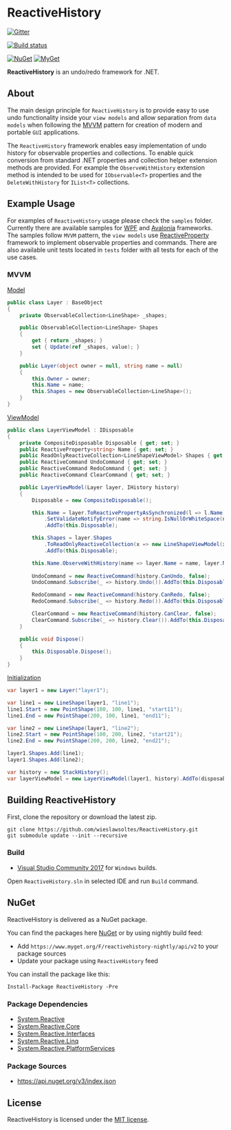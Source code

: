 # ReactiveHistory

[![Gitter](https://badges.gitter.im/wieslawsoltes/ReactiveHistory.svg)](https://gitter.im/wieslawsoltes/ReactiveHistory?utm_source=badge&utm_medium=badge&utm_campaign=pr-badge)

[![Build status](https://dev.azure.com/wieslawsoltes/GitHub/_apis/build/status/Sources/ReactiveHistory)](https://dev.azure.com/wieslawsoltes/GitHub/_build/latest?definitionId=59)

[![NuGet](https://img.shields.io/nuget/v/ReactiveHistory.svg)](https://www.nuget.org/packages/ReactiveHistory) [![MyGet](https://img.shields.io/myget/reactivehistory-nightly/vpre/ReactiveHistory.svg?label=myget)](https://www.myget.org/gallery/reactivehistory-nightly) 

**ReactiveHistory** is an undo/redo framework for .NET. 

## About

The main design principle for `ReactiveHistory` is to provide easy to use  undo functionality inside your `view models` and allow separation from `data models` when following the [MVVM](https://en.wikipedia.org/wiki/Model-view-viewmodel) pattern for creation of modern and portable `GUI` applications. 

The `ReactiveHistory` framework enables easy implementation of undo history for observable properties and collections. To enable quick conversion from standard .NET properties and collection helper extension methods are provided. For example the `ObserveWithHistory` extension method is intended to be used for `IObservable<T>` properties and the `DeleteWithHistory` for `IList<T>` collections. 

## Example Usage

For examples of `ReactiveHistory` usage please check the `samples` folder. Currently there are available samples for [WPF](https://en.wikipedia.org/wiki/Windows_Presentation_Foundation) and [Avalonia](https://github.com/AvaloniaUI/Avalonia) frameworks. The samples follow `MVVM` pattern, the `view models` use [ReactiveProperty](https://github.com/runceel/ReactiveProperty) framework to implement observable properties and commands. There are also available unit tests located in `tests` folder with all tests for each of the use cases.

### MVVM

[Model](https://github.com/wieslawsoltes/ReactiveHistory/tree/master/samples/ReactiveHistorySample.Models)

```C#
public class Layer : BaseObject
{
    private ObservableCollection<LineShape> _shapes;

    public ObservableCollection<LineShape> Shapes
    {
        get { return _shapes; }
        set { Update(ref _shapes, value); }
    }

    public Layer(object owner = null, string name = null)
    {
        this.Owner = owner;
        this.Name = name;
        this.Shapes = new ObservableCollection<LineShape>();
    }
}
```

[ViewModel](https://github.com/wieslawsoltes/ReactiveHistory/tree/master/samples/ReactiveHistorySample.ViewModels)

```C#
public class LayerViewModel : IDisposable
{
    private CompositeDisposable Disposable { get; set; }
    public ReactiveProperty<string> Name { get; set; }
    public ReadOnlyReactiveCollection<LineShapeViewModel> Shapes { get; set; }
    public ReactiveCommand UndoCommand { get; set; }
    public ReactiveCommand RedoCommand { get; set; }
    public ReactiveCommand ClearCommand { get; set; }

    public LayerViewModel(Layer layer, IHistory history)
    {
        Disposable = new CompositeDisposable();

        this.Name = layer.ToReactivePropertyAsSynchronized(l => l.Name)
            .SetValidateNotifyError(name => string.IsNullOrWhiteSpace(name) ? "Name can not be null or whitespace." : null)
            .AddTo(this.Disposable);

        this.Shapes = layer.Shapes
            .ToReadOnlyReactiveCollection(x => new LineShapeViewModel(x, history))
            .AddTo(this.Disposable);

        this.Name.ObserveWithHistory(name => layer.Name = name, layer.Name, history).AddTo(this.Disposable);
        
        UndoCommand = new ReactiveCommand(history.CanUndo, false);
        UndoCommand.Subscribe(_ => history.Undo()).AddTo(this.Disposable);

        RedoCommand = new ReactiveCommand(history.CanRedo, false);
        RedoCommand.Subscribe(_ => history.Redo()).AddTo(this.Disposable);

        ClearCommand = new ReactiveCommand(history.CanClear, false);
        ClearCommand.Subscribe(_ => history.Clear()).AddTo(this.Disposable);
    }

    public void Dispose()
    {
        this.Disposable.Dispose();
    }
}
```

[Initialization](https://github.com/wieslawsoltes/ReactiveHistory/tree/master/samples/ReactiveHistorySample.Wpf)

```C#
var layer1 = new Layer("layer1");

var line1 = new LineShape(layer1, "line1");
line1.Start = new PointShape(100, 100, line1, "start11");
line1.End = new PointShape(200, 100, line1, "end11");

var line2 = new LineShape(layer1, "line2");
line2.Start = new PointShape(100, 200, line2, "start21");
line2.End = new PointShape(200, 200, line2, "end21");

layer1.Shapes.Add(line1);
layer1.Shapes.Add(line2);

var history = new StackHistory();
var layerViewModel = new LayerViewModel(layer1, history).AddTo(disposable);
```

## Building ReactiveHistory

First, clone the repository or download the latest zip.
```
git clone https://github.com/wieslawsoltes/ReactiveHistory.git
git submodule update --init --recursive
```

### Build

* [Visual Studio Community 2017](https://www.visualstudio.com/pl/vs/community/) for `Windows` builds.

Open `ReactiveHistory.sln` in selected IDE and run `Build` command.

## NuGet

ReactiveHistory is delivered as a NuGet package.

You can find the packages here [NuGet](https://www.nuget.org/packages/ReactiveHistory/) or by using nightly build feed:
* Add `https://www.myget.org/F/reactivehistory-nightly/api/v2` to your package sources
* Update your package using `ReactiveHistory` feed

You can install the package like this:

`Install-Package ReactiveHistory -Pre`

### Package Dependencies

* [System.Reactive](https://www.nuget.org/packages/System.Reactive/)
* [System.Reactive.Core](https://www.nuget.org/packages/System.Reactive.Core/)
* [System.Reactive.Interfaces](https://www.nuget.org/packages/System.Reactive.Interfaces/)
* [System.Reactive.Linq](https://www.nuget.org/packages/System.Reactive.Linq/)
* [System.Reactive.PlatformServices](https://www.nuget.org/packages/System.Reactive.PlatformServices/)

### Package Sources

* https://api.nuget.org/v3/index.json

## License

ReactiveHistory is licensed under the [MIT license](LICENSE.TXT).

